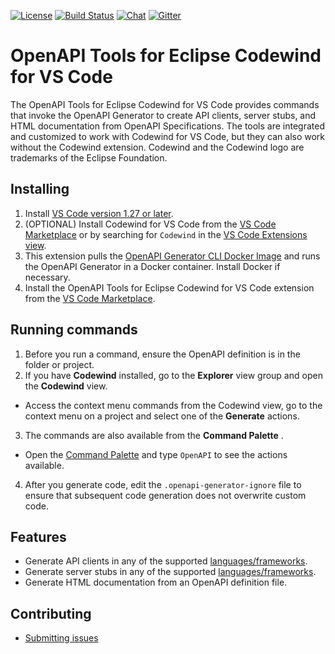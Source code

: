 [![License](https://img.shields.io/badge/License-EPL%202.0-red.svg?label=license&logo=eclipse)](https://www.eclipse.org/legal/epl-2.0/)
[![Build Status](https://ci.eclipse.org/codewind/buildStatus/icon?job=Codewind%2Fcodewind-openapi-vscode%2Fmaster)](https://ci.eclipse.org/codewind/job/Codewind/job/codewind-openapi-vscode/job/master/)
[![Chat](https://img.shields.io/static/v1.svg?label=chat&message=mattermost&color=145dbf)](https://mattermost.eclipse.org/eclipse/channels/eclipse-codewind)
[![Gitter](https://badges.gitter.im/OpenAPITools/openapi-generator.svg)](https://gitter.im/OpenAPITools/openapi-generator)

# OpenAPI Tools for Eclipse Codewind for VS Code

The OpenAPI Tools for Eclipse Codewind for VS Code provides commands that invoke the OpenAPI Generator to create API clients, server stubs, and HTML documentation from OpenAPI Specifications. The tools are integrated and customized to work with Codewind for VS Code, but they can also work without the Codewind extension.  Codewind and the Codewind logo are trademarks of the Eclipse Foundation.

## Installing
1. Install [VS Code version 1.27 or later](https://code.visualstudio.com/download).
2. (OPTIONAL) Install Codewind for VS Code from the [VS Code Marketplace](https://marketplace.visualstudio.com/items?itemName=IBM.codewind) or by searching for `Codewind` in the [VS Code Extensions view](https://code.visualstudio.com/docs/editor/extension-gallery#_browse-for-extensions).
3. This extension pulls the [OpenAPI Generator CLI Docker Image](https://github.com/OpenAPITools/openapi-generator#16---docker) and runs the OpenAPI Generator in a Docker container. Install Docker if necessary.
4. Install the OpenAPI Tools for Eclipse Codewind for VS Code extension from the [VS Code Marketplace](https://marketplace.visualstudio.com/items?itemName=IBM.codewind-openapi-tools).

## Running commands
1. Before you run a command, ensure the OpenAPI definition is in the folder or project.
2. If you have **Codewind** installed, go to the **Explorer** view group and open the **Codewind** view.
  - Access the context menu commands from the Codewind view, go to the context menu on a project and select one of the **Generate** actions.
3. The commands are also available from the **Command Palette** .
  - Open the [Command Palette](https://code.visualstudio.com/docs/getstarted/userinterface#_command-palette) and type `OpenAPI` to see the actions available.
4. After you generate code, edit the `.openapi-generator-ignore` file to ensure that subsequent code generation does not overwrite custom code.

## Features
- Generate API clients in any of the supported [languages/frameworks](https://github.com/OpenAPITools/openapi-generator#overview).
- Generate server stubs in any of the supported [languages/frameworks](https://github.com/OpenAPITools/openapi-generator#overview).
- Generate HTML documentation from an OpenAPI definition file.

## Contributing
- [Submitting issues](https://github.com/eclipse/codewind-openapi-vscode/issues)
